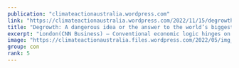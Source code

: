 ```yaml
---
publication: "climateactionaustralia.wordpress.com"
link: "https://climateactionaustralia.wordpress.com/2022/11/15/degrowth-a-dangerous-idea-or-the-answer-to-the-worlds-biggest-crisis-cop27-ecologicalcrisis-climatecrisis-economiccrisis-auspol/"
title: "Degrowth: A dangerous idea or the answer to the world’s biggest crisis? #COP27 #EcologicalCrisis + #ClimateCrisis = #EconomicCrisis #auspol"
excerpt: "London(CNN Business) — Conventional economic logic hinges on a core assumption: Bigger economies are better, and finding ways to maintain or boost growth is paramount to improving society. By Julia…"
image: "https://climateactionaustralia.files.wordpress.com/2022/05/img_0907.jpg"
group: con
rank: 5
---
```

